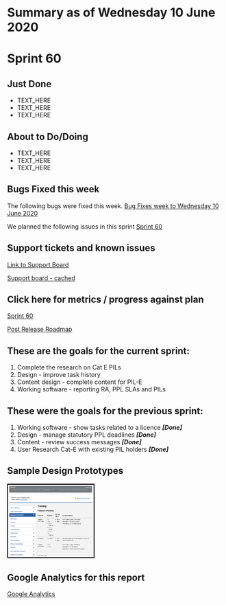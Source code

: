 # Summary as of Wednesday 10 June 2020 

# Sprint 60

## Just Done
* TEXT_HERE
* TEXT_HERE
* TEXT_HERE

## About to Do/Doing
* TEXT_HERE
* TEXT_HERE
* TEXT_HERE

## Bugs Fixed this week
The following bugs were fixed this week.
[Bug Fixes week to Wednesday 10 June 2020](graphs/bugs10062020.png)

We planned the following issues in this sprint 
[Sprint 60](graphs/sprint10062020.png)

## Support tickets and known issues
[Link to Support Board](https://collaboration.homeoffice.gov.uk/jira/secure/RapidBoard.jspa?rapidView=1717&selectedIssue=ASSB-253)

[Support board - cached](graphs/supportBoard10062020.png)

## Click here for metrics / progress against plan
[Sprint 60](graphs/progress10062020.png)

[Post Release Roadmap](graphs/roadmap10062020.png)

## These are the goals for the current sprint:

1. Complete the research on Cat E PILs 
2. Design - improve task history 
3. Content design - complete content for PIL-E 
4. Working software - reporting RA, PPL SLAs and PILs

## These were the goals for the previous sprint:

1. Working software - show tasks related to a licence ***[Done]*** 
2. Design - manage statutory PPL deadlines ***[Done]***
3. Content - review success messages ***[Done]***
4. User Research Cat-E with existing PIL holders ***[Done]***

## Sample Design Prototypes
<a href="graphs/proto1_10062020.png"><img src="graphs/proto1_10062020.png" alt="HTML5 Icon" width="200" style="border:2px solid black"></a>
<br>


## Google Analytics for this report
[Google Analytics](graphs/GA10062020.png)

